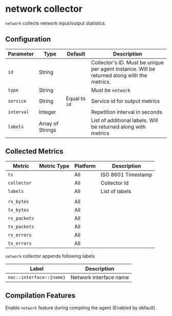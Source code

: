 # network collector

`network` collects network input/output statistics.

## Configuration

| Parameter  | Type             | Default       | Description                                                                                 |
| ---------- | ---------------- | ------------- | ------------------------------------------------------------------------------------------- |
| `id`       | String           |               | Collector's ID. Must be unique per agent instance. Will be returned along with the metrics. |
| `type`     | String           |               | Must be `network`                                                                           |
| `service`  | String           | Equal to `id` | Service id for output metrics                                                               |
| `interval` | Integer          |               | Repetition interval in seconds                                                              |
| `labels`   | Array of Strings |               | List of additional labels. Will be returned along with metrics                              |

## Collected Metrics

| Metric       | Metric Type | Platform | Description        |
| ------------ | ----------- | -------- | ------------------ |
| `ts`         |             | All      | ISO 8601 Timestamp |
| `collector`  |             | All      | Collector Id       |
| `labels`     |             | All      | List of labels     |
|              |             |          |                    |
| `rx_bytes`   |             | All      |                    |
| `tx_bytes`   |             | All      |                    |
| `rx_packets` |             | All      |                    |
| `tx_packets` |             | All      |                    |
| `rx_errors`  |             | All      |                    |
| `tx_errors`  |             | All      |                    |

`network` collector appends following labels

| Label                    | Description            |
| ------------------------ | ---------------------- |
| `noc::interface::{name}` | Network interface name |

## Compilation Features

Enable `network` feature during compiling the agent (Enabled by default).

